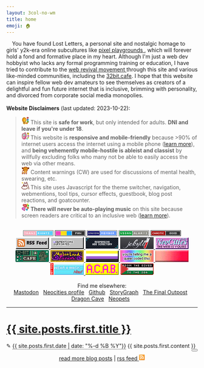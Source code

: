 ```yaml
---
layout: 3col-no-wm
title: home
emoji: 🏠
---
```


<article>
    <img class="theme-image" style="margin: 0 15px 5px 0;" align="left" alt=""/>
    You have found Lost Letters, a personal site and nostalgic homage to girls' y2k-era online subcultures like 
    <a target="_blank" href="https://zine.yesterweb.org/issue-00/index.php?page=8">
        pixel playgrounds
    </a>, which will forever hold a fond and formative place in my heart. Although I'm just a web dev hobbyist who lacks any formal programming training or education, I have tried to contribute to the 
    <a target="_blank" href="https://thoughts.melonking.net/guides/introduction-to-the-web-revival-1-what-is-the-web-revival">
        web revival movement
    </a> through this site and various like-minded communities, including the <a target="_blank" href="https://www.32bit.cafe">32bit.cafe</a>. I hope that this website can inspire fellow web dev amateurs to see themselves as creators of a delightful and fun future internet that is inclusive, brimming with personality, and divorced from corporate social media monopolies.
    <br>
    <br>
    <b>Website Disclaimers</b> (last updated: 2023-10-22): 
    <blockquote>
        <img src="/graphics/toy/emoticons/warning-watercolor.gif" alt=""> This site is <b>safe for work</b>, but only intended for adults. <b>DNI and leave if you're under 18</b>.
        <br>
        <img src="/graphics/toy/emoticons/cellphone-watercolor.gif" alt=""> This website is <b>responsive and mobile-friendly</b> because >90% of internet users access the internet using a mobile phone (<a target="_blank" href="https://explodingtopics.com/blog/mobile-internet-traffic#percentage-of-mobile-traffic">learn more</a>), and <b>being vehemently mobile-hostile is ableist and classist</b> by willfully excluding folks who many not be able to easily access the web via other means.
        <br>
        <img src="/graphics/toy/emoticons/alert-deer.gif" alt=""> Content warnings (CW) are used for discussions of mental health, swearing, etc.
        <br>
        <img src="/graphics/toy/emoticons/distracted-moomin.gif" alt=""> This site uses Javascript for the theme switcher, navigation, webmentions, tool tips, cursor effects, guestbook, blog post reactions, and goatcounter.
        <br>
        <img src="/graphics/toy/emoticons/hearts-2-watercolor.gif" alt=""> <b>There will never be auto-playing music</b> on this site because screen readers are critical to an inclusive web (<a target="_blank" href="https://accessibility.its.uconn.edu/auto-playing-media-and-multimedia/">learn more</a>).
        <br>
    </blockquote>
</article>
<div class="buttons-index noext" style="text-align: center; image-rendering: pixelated;"> <!-- Button Wall -->
    <br>
    <img src="/graphics/toy/tags/transrights.png" title="trans rights!">
    <a target="_blank" href="/pride/">
        <img src="/graphics/toy/tags/lgbt_pan.png" title="pansexual af">
    </a>
    <img src="/graphics/toy/tags/union-member.png" title="Union Strong!">
    <img src="/graphics/toy/tags/veganalways.png" title="I'm just doing the best I can in Japan where it's horrible for vegans 🙃">
    <a target="_blank" href="/origins/">
        <img src="/graphics/toy/tags/alignment_chaotic_good.png" title="click for my chaotic good origin story">
    </a>
    <br>
    <a target="_blank" href="https://lostletters.neocities.org/feed.xml">
        <img src="/graphics/linkout/rss.gif" title="Only my freshest blog posts delivered straight to you via RSS!">
    </a>
    <a target="_blank" href="https://webmentions.neocities.org/">
        <img src="/graphics/linkout/webmentions_anim.gif" title="If you mention this site's URL on mastodon, it'll display like a comment on that specific page! So cool, right? Go enable it on your site too!">
    </a>
    <a target="_blank" href="https://kalechips.net/responsive/index">
        <img src="/graphics/linkout/responsive-web-directory.png" title="Part of the Responsive Web Directory because the vast majority of the world accesses the web with phones, and it's critical to be inclusive to folks who may not be able to access the small web any other way.">
    </a>
    <a target="_blank" href="https://jekyllrb.com/">
        <img src="/graphics/linkout/jekyll.png" title="I use Jekyll as my Static Site Generator">
    </a>
    <a target="_blank" href="https://neocities.org/site/lostletters">
        <img src="/graphics/linkout/neocitiespink.gif" title="Proudly hosted by NeoCities!">
    </a>
    <a target="_blank" href="https://32bit.cafe/">
        <img src="/graphics/linkout/32bitcafe.gif" title="32bit.cafe is an awesome 18+ community of website hobbyists and pros. The cafe site has tutorials and resources to help you build your own place on the web and more.">
    </a>
    <a target="_blank" href="https://forum.melonland.net/">
        <img src="/graphics/linkout/melonland-forum.gif" title="Find me on the MelonLand Forum as Lost Letters!">
    </a>
    <a target="_blank" href="https://rainy.gay/">
        <img src="/graphics/linkout/nonbinary.png" title="nonbinary pride button by Dime">
    </a>
    <a target="_blank" href="https://plasticdino.neocities.org/graphics">
        <img src="/graphics/linkout/queer.png" title="You're telling me a queer coded this button by kitty">
    </a>
    <a target="_blank" href="https://yesterweb.org/no-to-web3/">
        <img src="/graphics/linkout/nft_sadgrl.gif" title="anti-NFT button by sadgrl.online">
    </a>
    <a target="_blank" href="https://yourdevilfriends.neocities.org/creative/freebies">
        <img src="/graphics/linkout/masknow.png" title="Wear a mask now button by devils">
    </a>
    <img src="/graphics/linkout/acab.gif" title="ACAB button - not sure who made this, so please drop me a note if you know who did in my guestbook. Attribution is so important!">
    <a target="_blank" href="https://hillhouse.neocities.org/journal/notes/palestine">
        <img src="/graphics/linkout/palestine-hillhouse.gif" alt="the Palestinian flag with overlaying text that says From the river to the sea Palestine will be free" title="Click for ways to support freeing Palestine; button by hillhouse">
    </a>
</div>
<div class="elsewhere-index" style="text-align: center;">
    <br>
    Find me elsewhere:
    <br>
    <a target="_blank" href="https://cutie.city/@lostletters" rel="me">Mastodon</a>&nbsp;&nbsp;
    <a target="_blank" href="https://neocities.org/site/lostletters">Neocities profile</a>&nbsp;&nbsp;
    <a target="_blank" href="https://github.com/toritried/lostletters">Github</a>&nbsp;&nbsp;
    <a target="_blank" href="https://app.thestorygraph.com/profile/lostletters" rel="me">StoryGraph</a>&nbsp;&nbsp;
    <a target="_blank" href="https://finaloutpost.net/visit/lostletters" rel="me">The Final Outpost</a>&nbsp;&nbsp;
    <a target="_blank" href="https://dragcave.net/user/lostletters" rel="me">Dragon Cave</a>&nbsp;&nbsp;
    <a target="_blank" href="https://neopets.com/userlookup.phtml?user=waterfish57" rel="me">Neopets</a>&nbsp;&nbsp;
</div>
<hr>
<img class="theme-stamp" align="right" style="margin: 10px 20px;">
<h1><a href="{{ site.posts.first.url }}">{{ site.posts.first.title }}</a></h1>
&#x270E; <text style="border-bottom: 1px dotted;">{{ site.posts.first.date | date: "%-d %B %Y"}}</text>
{{ site.posts.first.content }}
<button class="tinylytics_kudos" data-path="{{ site.posts.first.url }}" style="float:right;"></button>
<br>
<p style="text-align: center;">
    <a href="/blog.html">read more blog posts</a> | 
    <a target="_blank" href="https://lostletters.neocities.org/feed.xml">rss feed 
        <img src="/graphics/layout/v1_laceletter/feed.gif" width="16px" style="cursor: pointer;"/>
    </a>
</p>

